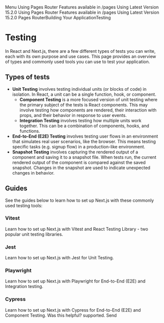 Menu
Using Pages Router
Features available in /pages
Using Latest Version
15.2.0
Using Pages Router
Features available in /pages
Using Latest Version
15.2.0
Pages RouterBuilding Your ApplicationTesting
# Testing
In React and Next.js, there are a few different types of tests you can write, each with its own purpose and use cases. This page provides an overview of types and commonly used tools you can use to test your application.
## Types of tests
  * **Unit Testing** involves testing individual units (or blocks of code) in isolation. In React, a unit can be a single function, hook, or component. 
    * **Component Testing** is a more focused version of unit testing where the primary subject of the tests is React components. This may involve testing how components are rendered, their interaction with props, and their behavior in response to user events.
    * **Integration Testing** involves testing how multiple units work together. This can be a combination of components, hooks, and functions.
  * **End-to-End (E2E) Testing** involves testing user flows in an environment that simulates real user scenarios, like the browser. This means testing specific tasks (e.g. signup flow) in a production-like environment.
  * **Snapshot Testing** involves capturing the rendered output of a component and saving it to a snapshot file. When tests run, the current rendered output of the component is compared against the saved snapshot. Changes in the snapshot are used to indicate unexpected changes in behavior.


## Guides
See the guides below to learn how to set up Next.js with these commonly used testing tools:
### Vitest
Learn how to set up Next.js with Vitest and React Testing Library - two popular unit testing libraries.
### Jest
Learn how to set up Next.js with Jest for Unit Testing.
### Playwright
Learn how to set up Next.js with Playwright for End-to-End (E2E) and Integration testing.
### Cypress
Learn how to set up Next.js with Cypress for End-to-End (E2E) and Component Testing.
Was this helpful?
supported.
Send
